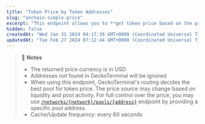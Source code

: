 ```yaml
---
title: "Token Price by Token Addresses"
slug: "onchain-simple-price"
excerpt: "This endpoint allows you to **get token price based on the provided token contract address on a network**"
hidden: false
createdAt: "Wed Jan 31 2024 04:17:39 GMT+0000 (Coordinated Universal Time)"
updatedAt: "Tue Feb 27 2024 07:12:44 GMT+0000 (Coordinated Universal Time)"
---
```

> 📘 **Notes**
> 
> - The returned price currency is in USD
> - Addresses not found in GeckoTerminal will be ignored
> - When using this endpoint, GeckoTerminal's routing decides the best pool for token price. The price source may change based on liquidity and pool activity. For full control over the price, you may use [`/networks/{network}/pools/{address}`](/reference/pool-address) endpoint by providing a specific pool address.
> - Cache/Update frequency: every 60 seconds
